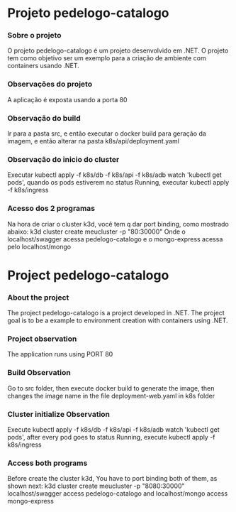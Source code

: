 # Projeto pedelogo-catalogo

### Sobre o projeto
O projeto pedelogo-catalogo é um projeto desenvolvido em .NET. O projeto tem como objetivo ser um exemplo para a criação de ambiente com containers usando .NET.

### Observações do projeto
A aplicação é exposta usando a porta 80

### Observação do build
Ir para a pasta src, e então executar o docker build para geração da imagem, e então alterar na pasta k8s/api/deployment.yaml

### Observação do inicio do cluster
Executar kubectl apply -f k8s/db -f k8s/api -f k8s/adb
watch 'kubectl get pods', quando os pods estiverem no status Running, executar kubectl apply -f k8s/ingress

### Acesso dos 2 programas
Na hora de criar o cluster k3d, você tem q dar port binding, como mostrado abaixo:
k3d cluster create meucluster -p "80:30000"
Onde o localhost/swagger acessa pedelogo-catalogo e o mongo-express acessa pelo localhost/mongo

# Project pedelogo-catalogo

### About the project
The project pedelogo-catalogo is a project developed in .NET. The project goal is to be a example to environment creation with containers using .NET.

### Project observation
The application runs using PORT 80

### Build Observation
Go to src folder, then execute docker build to generate the image, then changes the image name in the file deployment-web.yaml in k8s folder

### Cluster initialize Observation
Execute kubectl apply -f k8s/db -f k8s/api -f k8s/adb
watch 'kubectl get pods', after every pod goes to status Running, execute kubectl apply -f k8s/ingress

### Access both programs
Before create the cluster k3d, You have to port binding both of them, as shown next:
k3d cluster create meucluster -p "8080:30000"
localhost/swagger access pedelogo-catalogo and localhost/mongo access mongo-express 